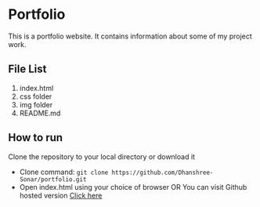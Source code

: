 # Portfolio
This is a portfolio website. It contains information about some of my project work.

## File List
1. index.html
2. css folder
3. img folder
4. README.md

## How to run

Clone the repository to your local directory or download it
  - Clone command: `git clone https://github.com/Dhanshree-Sonar/portfolio.git`
  - Open index.html using your choice of browser
OR
You can visit Github hosted version [Click here](https://dhanshree-sonar.github.io/portfolio/)
